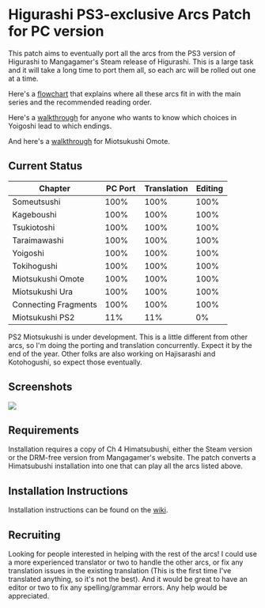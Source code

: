 # Higurashi PS3-exclusive Arcs Patch for PC version

This patch aims to eventually port all the arcs from the PS3 version of Higurashi to Mangagamer's Steam release of Higurashi.  This is a large task and it will take a long time to port them all, so each arc will be rolled out one at a time.

Here's a [flowchart](http://07th-mod.com/wiki/Higurashi/img/flow.png) that explains where all these arcs fit in with the main series and the recommended reading order.

Here's a [walkthrough](http://07th-mod.com/wiki/Higurashi/img/walk-yoig.png) for anyone who wants to know which choices in Yoigoshi lead to which endings.

And here's a [walkthrough](http://07th-mod.com/wiki/Higurashi/img/walk-omot.jpg) for Miotsukushi Omote.

## Current Status

| Chapter              | PC Port  | Translation | Editing |
| -------------------- | -------- | ----------- | ------- |
| Someutsushi          | 100%     | 100%        | 100%    | 
| Kageboushi           | 100%     | 100%        | 100%    | 
| Tsukiotoshi          | 100%     | 100%        | 100%    | 
| Taraimawashi         | 100%     | 100%        | 100%    | 
| Yoigoshi             | 100%     | 100%        | 100%    | 
| Tokihogushi          | 100%     | 100%        | 100%    | 
| Miotsukushi Omote    | 100%     | 100%        | 100%    | 
| Miotsukushi Ura      | 100%     | 100%        | 100%    | 
| Connecting Fragments | 100%     | 100%        | 100%    | 
| Miotsukushi PS2      |  11%     |  11%        |   0%    | 

PS2 Miotsukushi is under development. This is a little different from other arcs, so I'm doing the porting and translation concurrently. Expect it by the end of the year. Other folks are also working on Hajisarashi and Kotohogushi, so expect those eventually.


## Screenshots

![](https://i.imgur.com/A5Iym0R.png)


## Requirements
Installation requires a copy of Ch 4 Himatsubushi, either the Steam version or the DRM-free version from Mangagamer's website.  The patch converts a Himatsubushi installation into one that can play all the arcs listed above.

## Installation Instructions
Installation instructions can be found on the [wiki](http://07th-mod.com/wiki/Higurashi/Higurashi-Part-1---Voice-and-Graphics-Patch/).


## Recruiting

Looking for people interested in helping with the rest of the arcs!  I could use a more experienced translator or two to handle the other arcs, or fix any translation issues in the existing translation (This is the first time I've translated anything, so it's not the best). And it would be great to have an editor or two to fix any spelling/grammar errors.  Any help would be appreciated.
